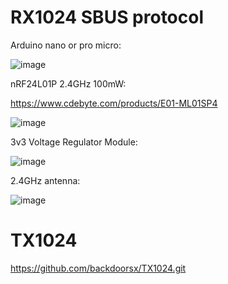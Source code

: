 # RX1024 SBUS protocol

Arduino nano or pro micro:

![image](https://github.com/backdoorsx/RX1024-SBUS/assets/18431164/c6f3156e-7ed8-4e9e-85e4-c01701db6c79)


nRF24L01P 2.4GHz 100mW:

https://www.cdebyte.com/products/E01-ML01SP4

![image](https://github.com/backdoorsx/RX1024-SBUS/assets/18431164/52df6256-06ef-4a35-a71e-62a2324a68cb)


3v3 Voltage Regulator Module:

![image](https://github.com/backdoorsx/RX1024-SBUS/assets/18431164/8b07d441-e9ae-42fb-baad-e9ccca79800e)


2.4GHz antenna:

![image](https://github.com/backdoorsx/RX1024-SBUS/assets/18431164/fe0aacec-f490-471d-9637-917829c43c26)


# TX1024
https://github.com/backdoorsx/TX1024.git
